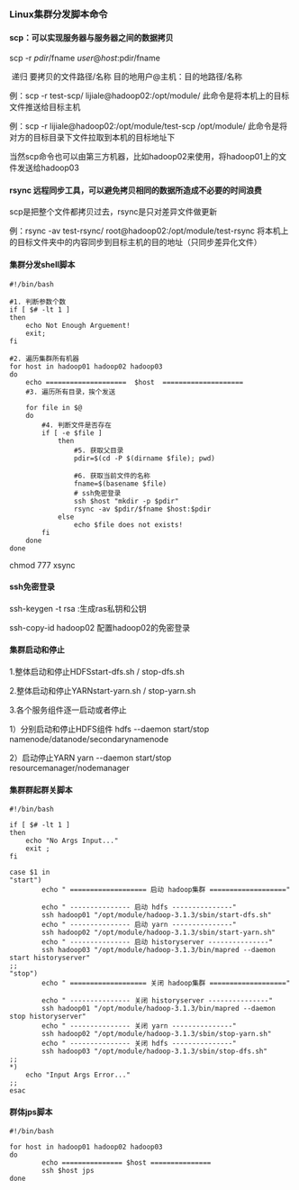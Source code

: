 ### Linux集群分发脚本命令

#### scp：可以实现服务器与服务器之间的数据拷贝

scp  -r       $pdir/$fname                    $user@host:$pdir/fname 

​       递归    要拷贝的文件路径/名称    目的地用户@主机：目的地路径/名称

例：scp  -r  test-scp/   lijiale@hadoop02:/opt/module/       此命令是将本机上的目标文件推送给目标主机

例：scp  -r  lijiale@hadoop02:/opt/module/test-scp  /opt/module/  此命令是将对方的目标目录下文件拉取到本机的目标地址下

当然scp命令也可以由第三方机器，比如hadoop02来使用，将hadoop01上的文件发送给hadoop03

#### rsync 远程同步工具，可以避免拷贝相同的数据所造成不必要的时间浪费

scp是把整个文件都拷贝过去，rsync是只对差异文件做更新

例：rsync -av test-rsync/  root@hadoop02:/opt/module/test-rsync   将本机上的目标文件夹中的内容同步到目标主机的目的地址（只同步差异化文件）

#### 集群分发shell脚本

~~~shell
#!/bin/bash

#1. 判断参数个数
if [ $# -lt 1 ]
then
    echo Not Enough Arguement!
    exit;
fi

#2. 遍历集群所有机器
for host in hadoop01 hadoop02 hadoop03
do
    echo ====================  $host  ====================
    #3. 遍历所有目录，挨个发送

    for file in $@
    do
        #4. 判断文件是否存在
        if [ -e $file ]
            then
                #5. 获取父目录
                pdir=$(cd -P $(dirname $file); pwd)

                #6. 获取当前文件的名称
                fname=$(basename $file)
                # ssh免密登录
                ssh $host "mkdir -p $pdir"
                rsync -av $pdir/$fname $host:$pdir
            else
                echo $file does not exists!
        fi
    done
done
~~~

chmod 777 xsync

#### ssh免密登录

ssh-keygen -t rsa :生成ras私钥和公钥

ssh-copy-id hadoop02 配置hadoop02的免密登录

#### 集群启动和停止

1.整体启动和停止HDFSstart-dfs.sh / stop-dfs.sh

2.整体启动和停止YARNstart-yarn.sh / stop-yarn.sh

3.各个服务组件逐一启动或者停止

1）分别启动和停止HDFS组件 hdfs --daemon start/stop namenode/datanode/secondarynamenode 

2）启动停止YARN yarn --daemon start/stop resourcemanager/nodemanager

#### 集群群起群关脚本

~~~shell
#!/bin/bash

if [ $# -lt 1 ]
then
    echo "No Args Input..."
    exit ;
fi

case $1 in
"start")
        echo " =================== 启动 hadoop集群 ==================="

        echo " --------------- 启动 hdfs ---------------"
        ssh hadoop01 "/opt/module/hadoop-3.1.3/sbin/start-dfs.sh"
        echo " --------------- 启动 yarn ---------------"
        ssh hadoop02 "/opt/module/hadoop-3.1.3/sbin/start-yarn.sh"
        echo " --------------- 启动 historyserver ---------------"
        ssh hadoop03 "/opt/module/hadoop-3.1.3/bin/mapred --daemon start historyserver"
;;
"stop")
        echo " =================== 关闭 hadoop集群 ==================="

        echo " --------------- 关闭 historyserver ---------------"
        ssh hadoop01 "/opt/module/hadoop-3.1.3/bin/mapred --daemon stop historyserver"
        echo " --------------- 关闭 yarn ---------------"
        ssh hadoop02 "/opt/module/hadoop-3.1.3/sbin/stop-yarn.sh"
        echo " --------------- 关闭 hdfs ---------------"
        ssh hadoop03 "/opt/module/hadoop-3.1.3/sbin/stop-dfs.sh"
;;
*)
    echo "Input Args Error..."
;;
esac

~~~

#### 群体jps脚本

~~~shell
#!/bin/bash

for host in hadoop01 hadoop02 hadoop03
do
        echo =============== $host ===============
        ssh $host jps 
done

~~~